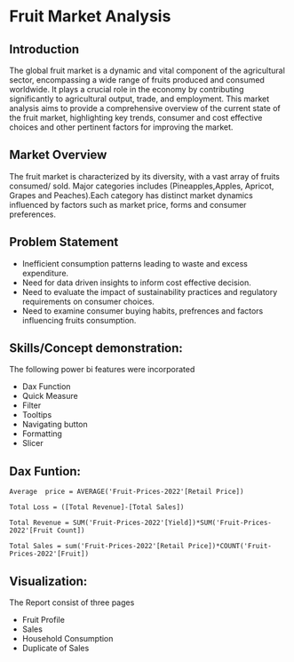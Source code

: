 # Fruit Market Analysis


## Introduction
The global fruit market is a dynamic and vital component of the agricultural sector, encompassing a wide range of fruits produced and consumed worldwide. It plays a crucial role in the economy by contributing significantly to agricultural output, trade, and employment. This market analysis aims to provide a comprehensive overview of the current state of the fruit market, highlighting key trends, consumer and cost effective choices and other pertinent factors for improving the market.

## Market Overview
The fruit market is characterized by its diversity, with a vast array of fruits consumed/ sold. Major categories includes (Pineapples,Apples, Apricot, Grapes and Peaches).Each category has distinct market dynamics influenced by factors such as market price, forms and consumer preferences.

## Problem Statement
- Inefficient consumption patterns leading to waste and excess expenditure.
- Need for data driven insights to inform cost effective decision.
- Need to evaluate the impact of sustainability practices and regulatory requirements on consumer choices.
- Need to examine consumer buying habits, prefrences and factors influencing fruits consumption.

## Skills/Concept demonstration:
The following power bi features were incorporated

- Dax Function
- Quick Measure
- Filter
- Tooltips
- Navigating button
- Formatting
- Slicer

## Dax Funtion:
~~~
Average  price = AVERAGE('Fruit-Prices-2022'[Retail Price]) 

Total Loss = ([Total Revenue]-[Total Sales])

Total Revenue = SUM('Fruit-Prices-2022'[Yield])*SUM('Fruit-Prices-2022'[Fruit Count])

Total Sales = sum('Fruit-Prices-2022'[Retail Price])*COUNT('Fruit-Prices-2022'[Fruit])
~~~
## Visualization:
The Report consist of three pages
- Fruit Profile
- Sales
- Household Consumption
- Duplicate of Sales




